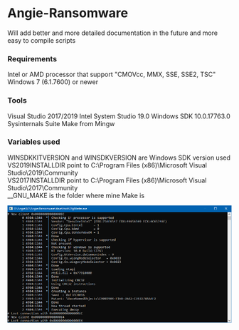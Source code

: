 # Angie-Ransomware

Will add better and more detailed documentation in the future and more easy to compile scripts

### Requirements
Intel or AMD processor that support "CMOVcc, MMX, SSE, SSE2, TSC"   
Windows 7 (6.1.7600) or newer

### Tools
Visual Studio 2017/2019
Intel System Studio 19.0
Windows SDK 10.0.17763.0
Sysinternals Suite
Make from Mingw

### Variables used
WINSDKKITVERSION and WINSDKVERSION are Windows SDK version used
VS2019INSTALLDIR point to C:\Program Files (x86)\Microsoft Visual Studio\2019\Community   
VS2017INSTALLDIR point to C:\Program Files (x86)\Microsoft Visual Studio\2017\Community   
__GNU_MAKE is the folder where mine Make is   

![image1](images/image01.png)
